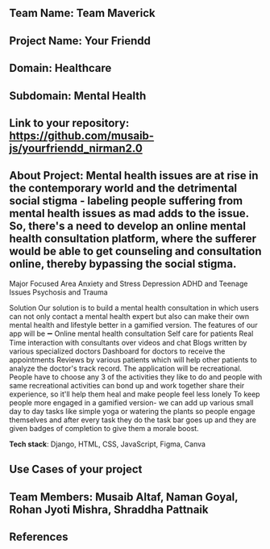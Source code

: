 ## Team Name: Team Maverick
## Project Name: Your Friendd


## Domain: Healthcare
## Subdomain: Mental Health



## Link to your repository: https://github.com/musaib-js/yourfriendd_nirman2.0


## About Project: Mental health issues are at rise in the contemporary world and the detrimental social stigma - labeling people suffering from mental health issues as mad adds to the issue. So, there's a need to develop an online mental health consultation platform, where the sufferer would be able to get counseling and consultation online, thereby bypassing the social stigma.

Major Focused Area
Anxiety and Stress
Depression
ADHD and Teenage Issues
Psychosis and Trauma

Solution
Our solution is to build a mental health consultation in which users can not only contact a mental health expert but also can make their own mental health and lifestyle better in a gamified version.
The features of our app will be ➖
Online mental health consultation
Self care for patients 
Real Time interaction with consultants over videos and chat 
Blogs written by various specialized doctors
Dashboard for doctors to receive the appointments
Reviews by various patients which will help other patients to analyze the doctor's track record.
The application will be recreational. People have to choose any 3 of the activities they like to do and people with same recreational activities can bond up and work together share their experience, so it'll help them heal and make people feel less lonely
To keep people more engaged in a gamified version- we can add up various small day to day tasks like simple yoga or watering the plants so people engage themselves and after every task they do the task bar goes up and they are given badges of completion to give them a morale boost.



**Tech stack**: Django, HTML, CSS, JavaScript, Figma, Canva

 

## Use Cases of your project


## Team Members: Musaib Altaf, Naman Goyal, Rohan Jyoti Mishra, Shraddha Pattnaik


## References
